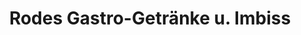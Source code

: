 ---
title: "Rodes Gastro-Getränke u. Imbiss"
url: /wilsdruff/rodes-gastro-getraenke-u-imbiss/
shop: Getränke
---